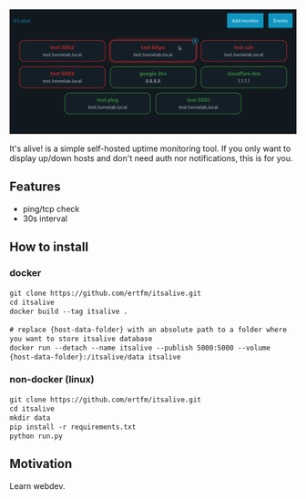<img src="https://raw.githubusercontent.com/ertfm/itsalive/main/itsalive.png" />

It's alive! is a simple self-hosted uptime monitoring tool. If you only want to display up/down hosts and don't need auth nor notifications, this is for you.

## Features

* ping/tcp check
* 30s interval

## How to install

### docker

    git clone https://github.com/ertfm/itsalive.git
    cd itsalive
    docker build --tag itsalive .
    
    # replace {host-data-folder} with an absolute path to a folder where you want to store itsalive database
    docker run --detach --name itsalive --publish 5000:5000 --volume {host-data-folder}:/itsalive/data itsalive

### non-docker (linux)

    git clone https://github.com/ertfm/itsalive.git
    cd itsalive
    mkdir data
    pip install -r requirements.txt
    python run.py
    
## Motivation

Learn webdev.
